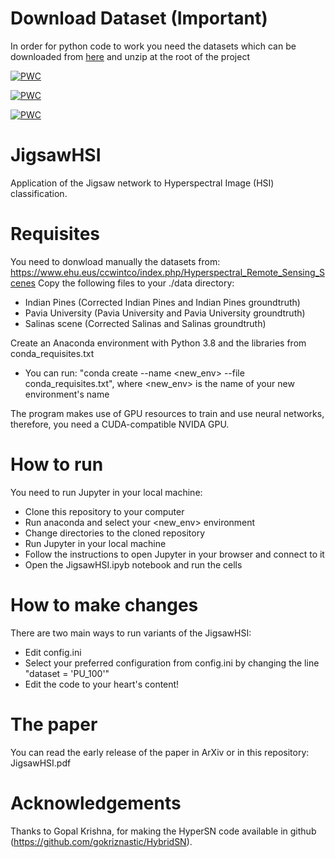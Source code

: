 # Download Dataset (Important)

In order for python code to work you need the datasets which can be downloaded from [here](https://ungprod.sharepoint.com/:u:/s/NSFResearchProjectAModularMultilayerFrameworkforReal-Time355/ERG9Cw0WY6pCrfWkGKj2WlEBaEbHVeBD2HTCwKsmpWhSZw?e=h6tFYP) and unzip at the root of the project

[![PWC](https://img.shields.io/endpoint.svg?url=https://paperswithcode.com/badge/jigsawhsi-a-network-for-hyperspectral-image/hyperspectral-image-classification-on-pavia)](https://paperswithcode.com/sota/hyperspectral-image-classification-on-pavia?p=jigsawhsi-a-network-for-hyperspectral-image)

[![PWC](https://img.shields.io/endpoint.svg?url=https://paperswithcode.com/badge/jigsawhsi-a-network-for-hyperspectral-image/hyperspectral-image-classification-on-salinas-1)](https://paperswithcode.com/sota/hyperspectral-image-classification-on-salinas-1?p=jigsawhsi-a-network-for-hyperspectral-image)

[![PWC](https://img.shields.io/endpoint.svg?url=https://paperswithcode.com/badge/jigsawhsi-a-network-for-hyperspectral-image/hyperspectral-image-classification-on-indian)](https://paperswithcode.com/sota/hyperspectral-image-classification-on-indian?p=jigsawhsi-a-network-for-hyperspectral-image)

# JigsawHSI

Application of the Jigsaw network to Hyperspectral Image (HSI) classification.

# Requisites

You need to donwload manually the datasets from: https://www.ehu.eus/ccwintco/index.php/Hyperspectral_Remote_Sensing_Scenes
Copy the following files to your ./data directory:

- Indian Pines (Corrected Indian Pines and Indian Pines groundtruth)
- Pavia University (Pavia University and Pavia University groundtruth)
- Salinas scene (Corrected Salinas and Salinas groundtruth)

Create an Anaconda environment with Python 3.8 and the libraries from conda_requisites.txt

- You can run: "conda create --name <new_env> --file conda_requisites.txt", where <new_env> is the name of your new environment's name

The program makes use of GPU resources to train and use neural networks, therefore, you need a CUDA-compatible NVIDA GPU.

# How to run

You need to run Jupyter in your local machine:

- Clone this repository to your computer
- Run anaconda and select your <new_env> environment
- Change directories to the cloned repository
- Run Jupyter in your local machine
- Follow the instructions to open Jupyter in your browser and connect to it
- Open the JigsawHSI.ipyb notebook and run the cells

# How to make changes

There are two main ways to run variants of the JigsawHSI:

- Edit config.ini
- Select your preferred configuration from config.ini by changing the line "dataset = 'PU_100'"
- Edit the code to your heart's content!

# The paper

You can read the early release of the paper in ArXiv or in this repository: JigsawHSI.pdf

# Acknowledgements

Thanks to Gopal Krishna, for making the HyperSN code available in github (https://github.com/gokriznastic/HybridSN).
